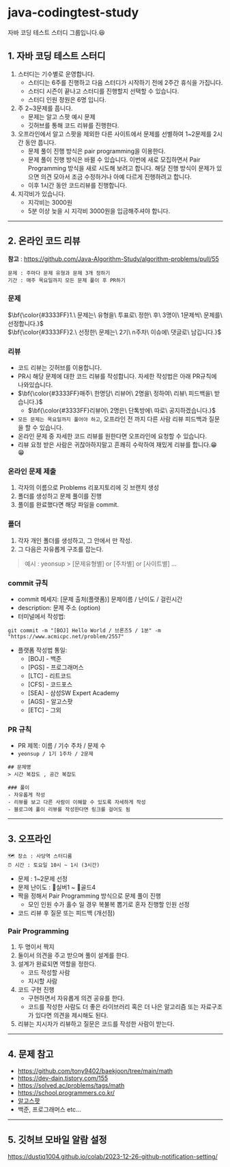 # java-codingtest-study
자바 코딩 테스트 스터디 그룹입니다.😆  

## 1. 자바 코딩 테스트 스터디

1. 스터디는 기수별로 운영합니다.
   - 스터디는 6주를 진행하고 다음 스터디가 시작하기 전에 2주간 휴식을 가집니다.
   - 스터디 시즌이 끝나고 스터디를 진행할지 선택할 수 있습니다.
   - 스터디 인원 정원은 6명 입니다.
3. 주 2~3문제를 풉니다.
   - 문제는 알고 스팟 예시 문제
   - 깃허브를 통해 코드 리뷰를 진행한다.
4. 오프라인에서 알고 스팟을 제외한 다른 사이트에서 문제를 선별하여 1~2문제를 2시간 동안 풉니다.
   - 문제 풀이 진행 방식은 pair programming을 이용한다.
   - 문제 풀이 진행 방식은 바뀔 수 있습니다. 이번에 새로 모집하면서 Pair Programming 방식을 새로 시도해 보려고 합니다.
   해당 진행 방식이 문제가 있으면 의견 모아서 조금 수정하거나 아예 다르게 진행하려고 합니다.
   - 이후 1시간 동안 코드리뷰를 진행합니다.
5. 지각비가 있습니다.
   - 지각비는 3000원
   - 5분 이상 늦을 시 지각비 3000원을 입금해주셔야 합니다.
  
---

## 2. 온라인 코드 리뷰
**참고** : https://github.com/Java-Algorithm-Study/algorithm-problems/pull/55


```
문제 : 주마다 문제 유형과 문제 3개 정하기
기간 : 매주 목요일까지 모든 문제 풀이 후 PR하기
```
### 문제

$\bf{\color{#3333FF}1.\ 문제는\ 유형을\ 투표로\ 정한\ 후\ 3명이\ 1문제씩\ 문제를\ 선정합니다.}$  
$\bf{\color{#3333FF}2.\ 선정한\ 문제는\ 2기\ n주차\ 이슈에\ 댓글로\ 남깁니다.}$

### 리뷰

- 코드 리뷰는 깃허브를 이용합니다.
- PR시 해당 문제에 대한 코드 리뷰를 작성합니다. 자세한 작성법은 아래 PR규칙에 나와있습니다.
- $\bf{\color{#3333FF}매주\ 한명당\ 리뷰어\ 2명을\ 정하여\ 리뷰\ 피드백을\ 받습니다.}$
   - $\bf{\color{#3333FF}리뷰어\ 2명은\ 단톡방에\ 따로\ 공지하겠습니다.}$
- ```모든 문제는 목요일까지 풀어야 하고```, 오프라인 전 까지 다른 사람 리뷰 피드백과 질문을 할 수 있습니다.
- 온라인 문제 중 자세한 코드 리뷰를 원한다면 오프라인에 요청할 수 있습니다.
- 리뷰 요청 받은 사람은 귀찮아하지말고 흔쾌히 수락하여 재밌게 리뷰를 합니다.😁😁

### 온라인 문제 제출
1. 각자의 이름으로 Problems 리포지토리에 깃 브랜치 생성
2. 폴더를 생성하고 문제 풀이를 진행
3. 풀이를 완료했다면 해당 파일을 commit.

### 폴더
1. 각자 개인 폴더를 생성하고, 그 안에서 만 작성.
2. 그 다음은 자유롭게 구조를 잡는다.

> 예시 : yeonsup > [문제유형별] or [주차별] or [사이트별] ...

### commit 규칙
- commit 메세지: [문제 출처(플랫폼)] 문제이름 / 난이도 / 걸린시간 
- description: 문제 주소 (option)
- 터미널에서 작성법: 
```
git commit -m "[BOJ] Hello World / 브론즈5 / 1분" -m "https://www.acmicpc.net/problem/2557"
```
- 플랫폼 작성법 통일: 
  * [BOJ] - 백준 
  * [PGS] - 프로그래머스
  * [LTC] - 리트코드
  * [CFS] - 코드포스
  * [SEA] - 삼성SW Expert Academy
  * [AGS] - 알고스팟
  * [ETC] - 그외

### PR 규칙
- PR 제목: 이름 / 기수 주차 / 문제 수
- ``` yeonsup / 1기 1주차 / 2문제 ```
```
## 문제명
> 시간 복잡도 , 공간 복잡도

### 풀이
- 자유롭게 작성
- 리뷰를 보고 다른 사람이 이해할 수 있도록 자세하게 작성
- 블로그에 풀이 리뷰를 작성한다면 링크를 걸어도 됨
```
---

## 3. 오프라인
```
🗺️ 장소 : 사당역 스터디룸  
⏰ 시간 : 토요일 10시 ~ 1시 (3시간)
```
- 문제 : 1~2문제 선정
- 문제 난이도 : 🥈실버1 ~ 🥇골드4
- 짝을 정해서 Pair Programming 방식으로 문제 풀이 진행
   -  모인 인원 수가 홀수 일 경우 복불복 뽑기로 혼자 진행할 인원 선정
- 코드 리뷰 후 질문 또는 피드백 (개선점)

### Pair Programming
1. 두 명이서 짝지
2. 둘이서 의견을 주고 받으며 풀이 설계를 한다.
3. 설계가 완료되면 역할을 정한다.
   - 코드 작성할 사람
   - 지시할 사람
4. 코드 구현 진행
   - 구현하면서 자유롭게 의견 공유를 한다.
   - 코드를 작성한 사람도 더 좋은 라이브러리 혹은 더 나은 알고리즘 또는 자료구조가 있다면 의견을 제시해도 된다.
5. 리뷰는 지시자가 리뷰하고 질문은 코드를 작성한 사람이 받는다.

---

## 4. 문제 참고

- https://github.com/tony9402/baekjoon/tree/main/math
- https://dev-dain.tistory.com/155
- https://solved.ac/problems/tags/math
- https://school.programmers.co.kr/
- [알고스팟](https://book.algospot.com/problems.html)
- 백준, 프로그래머스 etc...
  
---

## 5. 깃허브 모바일 알람 설정
https://dustjq1004.github.io/colab/2023-12-26-github-notification-setting/
